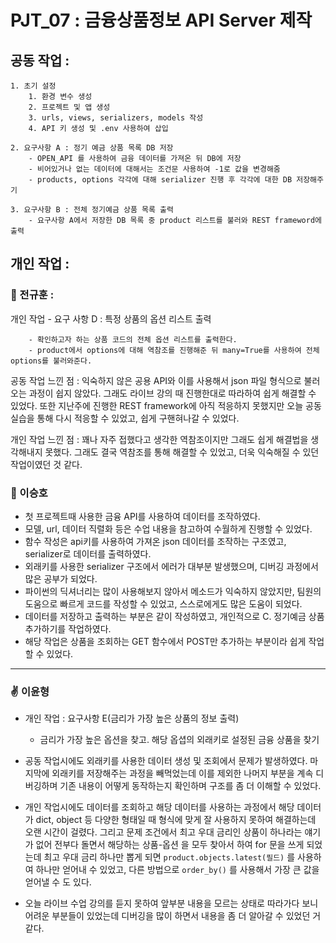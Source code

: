 # PJT_07 : 금융상품정보 API Server 제작

## 공동 작업 : 

    1. 초기 설정
        1. 환경 변수 생성
        2. 프로젝트 및 앱 생성
        3. urls, views, serializers, models 작성
        4. API 키 생성 및 .env 사용하여 삽입

    2. 요구사항 A : 정기 예금 상품 목록 DB 저장
        - OPEN_API 를 사용하여 금융 데이터를 가져온 뒤 DB에 저장
        - 비어있거나 없는 데이터에 대해서는 조건문 사용하여 -1로 값을 변경해줌
        - products, options 각각에 대해 serializer 진행 후 각각에 대한 DB 저장해주기

    3. 요구사항 B : 전체 정기예금 상품 목록 출력
        - 요구사항 A에서 저장한 DB 목록 중 product 리스트를 불러와 REST frameword에 출력


## 개인 작업 : 

### :rocket: 전규훈 :

개인 작업 - 요구 사항 D : 특정 상품의 옵션 리스트 출력

        - 확인하고자 하는 상품 코드의 전체 옵션 리스트를 출력한다.
        - product에서 options에 대해 역참조를 진행해준 뒤 many=True를 사용하여 전체 options를 불러와준다.

공동 작업 느낀 점 : 익숙하지 않은 공용 API와 이를 사용해서 json 파일 형식으로 불러오는 과정이 쉽지 않았다. 그래도 라이브 강의 때 진행한대로 따라하여 쉽게 해결할 수 있었다. 또한 지난주에 진행한 REST framework에 아직 적응하지 못했지만 오늘 공동 실습을 통해 다시 적응할 수 있었고, 쉽게 구핸혀나갈 수 있었다.

개인 작업 느낀 점 : 꽤나 자주 접했다고 생각한 역참조이지만 그래도 쉽게 해결법을 생각해내지 못했다. 그래도 결국 역참조를 통해 해결할 수 있었고, 더욱 익숙해질 수 있던 작업이였던 것 같다.
    



### :whale: 이승호
- 첫 프로젝트때 사용한 금융 API를 사용하여 데이터를 조작하였다.
- 모델, url, 데이터 직렬화 등은 수업 내용을 참고하여 수월하게 진행할 수 있었다.
- 함수 작성은 api키를 사용하여 가져온 json 데이터를 조작하는 구조였고, serializer로 데이터를 출력하였다.
- 외래키를 사용한 serializer 구조에서 에러가 대부분 발생했으며, 디버깅 과정에서 많은 공부가 되었다.
- 파이썬의 딕셔너리는 많이 사용해보지 않아서 메소드가 익숙하지 않았지만, 팀원의 도움으로 빠르게 코드를 작성할 수 있었고, 스스로에게도 많은 도움이 되었다.
- 데이터를 저장하고 출력하는 부분은 같이 작성하였고, 개인적으로 C. 정기예금 상품 추가하기를 작업하였다.
- 해당 작업은 상품을 조회하는 GET 함수에서 POST만 추가하는 부분이라 쉽게 작업할 수 있었다.

---


### :v: 이윤형

- 개인 작업 : 요구사항 E(금리가 가장 높은 상품의 정보 출력)
    - 금리가 가장 높은 옵션을 찾고. 해당 옵셥의 외래키로 설정된 금융 상품을 찾기

- 공동 작업시에도 외래키를 사용한 데이터 생성 및 조회에서 문제가 발생하였다. 마지막에 외래키를 저장해주는 과정을 빼먹었는데 이를 제외한 나머지 부분을 계속 디버깅하며 기존 내용이 어떻게 동작하는지 확인하며 구조를 좀 더 이해할 수 있었다.

- 개인 작업시에도 데이터를 조회하고 해당 데이터를 사용하는 과정에서 해당 데이터가 dict, object 등 다양한 형태일 때 형식에 맞게 잘 사용하지 못하여 해결하는데 오랜 시간이 걸렸다.
그리고 문제 조건에서 최고 우대 금리인 상품이 하나라는 얘기가 없어 전부다 돌면서 해당하는 상품-옵션 을 모두 찾아서 하여 for 문을 쓰게 되었는데 최고 우대 금리 하나만 뽑게 되면 `product.objects.latest(필드)`
를 사용하여 하나만 얻어내 수 있었고, 다른 방법으로 `order_by()` 를 사용해서 가장 큰 값을 얻어낼 수 도 있다.

- 오늘 라이브 수업 강의를 듣지 못하여 앞부분 내용을 모르는 상태로 따라가다 보니 어려운 부분들이 있었는데
디버깅을 많이 하면서 내용을 좀 더 알아갈 수 있었던 거 같다.
